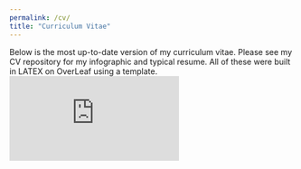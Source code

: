```yaml
---
permalink: /cv/
title: "Curriculum Vitae"
---
```

Below is the most up-to-date version of my curriculum vitae. Please see my CV repository for my infographic and typical resume. All of these were built in LATEX on OverLeaf using a template. 
<embed src="https://jacobgorneau.github.io/assets/pdfs/JA_Gorneau_Full_CV.pdf" type="application/pdf"/>
